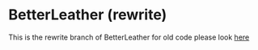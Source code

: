 # BetterLeather (rewrite)
This is the rewrite branch of BetterLeather for old code please look [here](http://github.com/Mark-R-Github/BetterLeather/tree/original)
